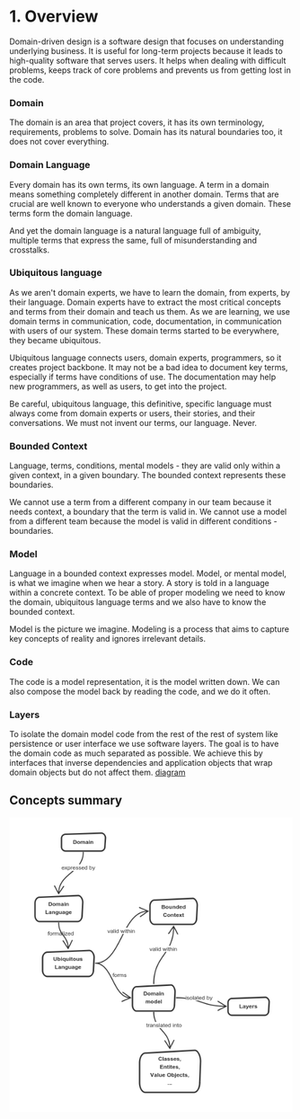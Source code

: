 # 1. Overview

Domain-driven design is a software design that focuses on understanding underlying business. It is useful for long-term projects because it leads to high-quality software that serves users. It helps when dealing with difficult problems, keeps track of core problems and prevents us from getting lost in the code.

### Domain
The domain is an area that project covers, it has its own terminology, requirements, problems to solve. Domain has its natural boundaries too, it does not cover everything.

### Domain Language
Every domain has its own terms, its own language. A term in a domain means something completely different in another domain. Terms that are crucial are well known to everyone who understands a given domain. These terms form the domain language.

And yet the domain language is a natural language full of ambiguity, multiple terms that express the same, full of misunderstanding and crosstalks.

### Ubiquitous language
As we aren't domain experts, we have to learn the domain, from experts, by their language. Domain experts have to extract the most critical concepts and terms from their domain and teach us them. As we are learning, we use domain terms in communication, code, documentation, in communication with users of our system. These domain terms started to be everywhere, they became ubiquitous.

Ubiquitous language connects users, domain experts, programmers, so it creates project backbone. It may not be a bad idea to document key terms, especially if terms have conditions of use. The documentation may help new programmers, as well as users, to get into the project.

Be careful, ubiquitous language, this definitive, specific language must always come from domain experts or users, their stories, and their conversations. We must not invent our terms, our language. Never.

### Bounded Context
Language, terms, conditions, mental models - they are valid only within a given context, in a given boundary. The bounded context represents these boundaries.

We cannot use a term from a different company in our team because it needs context, a boundary that the term is valid in. We cannot use a model from a different team because the model is valid in different conditions - boundaries.

### Model
Language in a bounded context expresses model. Model, or mental model, is what we imagine when we hear a story. A story is told in a language within a concrete context. To be able of proper modeling we need to know the domain, ubiquitous language terms and we also have to know the bounded context.

Model is the picture we imagine. Modeling is a process that aims to capture key concepts of reality and ignores irrelevant details.

### Code
The code is a model representation, it is the model written down. We can also compose the model back by reading the code, and we do it often.

### Layers
To isolate the domain model code from the rest of the rest of system like persistence or user interface we use software layers.
The goal is to have the domain code as much separated as possible. We achieve this by interfaces that inverse dependencies and application objects that wrap domain objects but do not affect them. [diagram](layers_isolation.png)

## Concepts summary

![relation between concepts](concepts.png)
